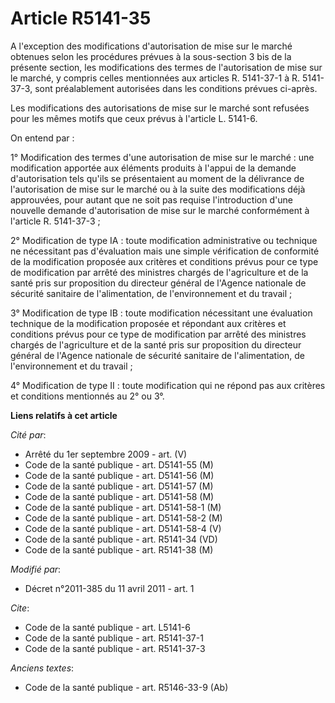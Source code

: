 # Article R5141-35

A l'exception des modifications d'autorisation de mise sur le marché obtenues selon les procédures prévues à la sous-section
3 bis de la présente section, les modifications des termes de l'autorisation de mise sur le marché, y compris celles
mentionnées aux articles R. 5141-37-1 à R. 5141-37-3, sont préalablement autorisées dans les conditions prévues ci-après. 

Les modifications des autorisations de mise sur le marché sont refusées pour les mêmes motifs que ceux prévus à l'article L.
5141-6. 

On entend par : 

1° Modification des termes d'une autorisation de mise sur le marché : une modification apportée aux éléments produits à
l'appui de la demande d'autorisation tels qu'ils se présentaient au moment de la délivrance de l'autorisation de mise sur le
marché ou à la suite des modifications déjà approuvées, pour autant que ne soit pas requise l'introduction d'une nouvelle
demande d'autorisation de mise sur le marché conformément à l'article R. 5141-37-3 ;

2° Modification de type IA : toute modification administrative ou technique ne nécessitant pas d'évaluation mais une simple
vérification de conformité de la modification proposée aux critères et conditions prévus pour ce type de modification par
arrêté des ministres chargés de l'agriculture et de la santé pris sur proposition du directeur général de l'Agence nationale
de sécurité sanitaire de l'alimentation, de l'environnement et du travail ; 

3° Modification de type IB : toute modification nécessitant une évaluation technique de la modification proposée et répondant
aux critères et conditions prévus pour ce type de modification par arrêté des ministres chargés de l'agriculture et de la
santé pris sur proposition du directeur général de l'Agence nationale de sécurité sanitaire de l'alimentation, de
l'environnement et du travail ; 

4° Modification de type II : toute modification qui ne répond pas aux critères et conditions mentionnés au 2° ou 3°.

**Liens relatifs à cet article**

_Cité par_:

  - Arrêté du 1er septembre 2009 - art. (V)
  - Code de la santé publique - art. D5141-55 (M)
  - Code de la santé publique - art. D5141-56 (M)
  - Code de la santé publique - art. D5141-57 (M)
  - Code de la santé publique - art. D5141-58 (M)
  - Code de la santé publique - art. D5141-58-1 (M)
  - Code de la santé publique - art. D5141-58-2 (M)
  - Code de la santé publique - art. D5141-58-4 (V)
  - Code de la santé publique - art. R5141-34 (VD)
  - Code de la santé publique - art. R5141-38 (M)

_Modifié par_:

  - Décret n°2011-385 du 11 avril 2011 - art. 1

_Cite_:

  - Code de la santé publique - art. L5141-6
  - Code de la santé publique - art. R5141-37-1
  - Code de la santé publique - art. R5141-37-3

_Anciens textes_:

  - Code de la santé publique - art. R5146-33-9 (Ab)
